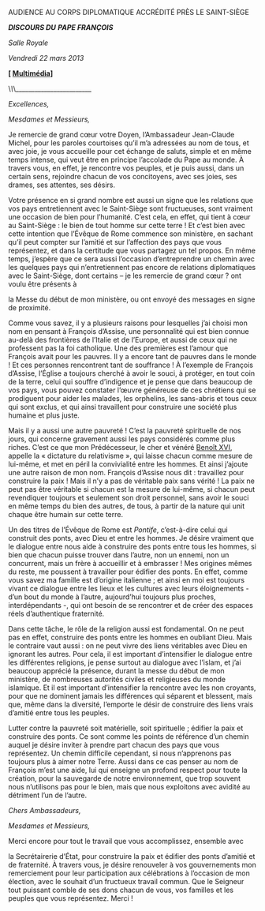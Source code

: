 AUDIENCE AU CORPS DIPLOMATIQUE ACCRÉDITÉ PRÈS LE SAINT-SIÈGE

***DISCOURS DU*** ***PAPE FRANÇOIS***

*Salle Royale*

*Vendredi 22 mars 2013*

**\[ [Multimédia](https://www.vatican.va/content/francesco/fr/events/event.dir.html/content/vaticanevents/fr/2013/3/22/papa-francesco_20130322_corpo-diplomatico.html)\]**

\\_\\_\\_\_\_\_\_\_\_\_\_\_\_\_\_\_\_\_\_\_\_\_\_\_\_\_

*Excellences,*

*Mesdames et Messieurs,*

Je remercie de grand cœur votre Doyen, l’Ambassadeur Jean-Claude Michel, pour les paroles courtoises qu’il m’a adressées au nom de tous, et avec joie, je vous accueille pour cet échange de saluts, simple et en même temps intense, qui veut être en principe l’accolade du Pape au monde. À travers vous, en effet, je rencontre vos peuples, et je puis aussi, dans un certain sens, rejoindre chacun de vos concitoyens, avec ses joies, ses drames, ses attentes, ses désirs.

Votre présence en si grand nombre est aussi un signe que les relations que vos pays entretiennent avec le Saint-Siège sont fructueuses, sont vraiment une occasion de bien pour l’humanité. C’est cela, en effet, qui tient à cœur au Saint-Siège : le bien de tout homme sur cette terre ! Et c’est bien avec cette intention que l’Évêque de Rome commence son ministère, en sachant qu’il peut compter sur l’amitié et sur l’affection des pays que vous représentez, et dans la certitude que vous partagez un tel propos. En même temps, j’espère que ce sera aussi l’occasion d’entreprendre un chemin avec les quelques pays qui n’entretiennent pas encore de relations diplomatiques avec le Saint-Siège, dont certains – je les remercie de grand cœur ? ont voulu être présents à

la Messe
du début de mon ministère, ou ont envoyé des messages en signe de proximité.

Comme vous savez, il y a plusieurs raisons pour lesquelles j’ai choisi mon nom en pensant à François d’Assise, une personnalité qui est bien connue au-delà des frontières de l’Italie et de l’Europe, et aussi de ceux qui ne professent pas la foi catholique. Une des premières est l’amour que François avait pour les pauvres. Il y a encore tant de pauvres dans le monde ! Et ces personnes rencontrent tant de souffrance ! À l’exemple de François d’Assise, l’Église a toujours cherché à avoir le souci, à protéger, en tout coin de la terre, celui qui souffre d’indigence et je pense que dans beaucoup de vos pays, vous pouvez constater l’œuvre généreuse de ces chrétiens qui se prodiguent pour aider les malades, les orphelins, les sans-abris et tous ceux qui sont exclus, et qui ainsi travaillent pour construire une société plus humaine et plus juste.

Mais il y a aussi une autre pauvreté ! C’est la pauvreté spirituelle de nos jours, qui concerne gravement aussi les pays considérés comme plus riches. C’est ce que mon Prédécesseur, le cher et vénéré [Benoît XVI](http://www.vatican.va/holy_father/benedict_xvi/index_fr.htm), appelle la « dictature du relativisme », qui laisse chacun comme mesure de lui-même, et met en péril la convivialité entre les hommes. Et ainsi j’ajoute une autre raison de mon nom. François d’Assise nous dit : travaillez pour construire la paix ! Mais il n’y a pas de véritable paix sans vérité ! La paix ne peut pas être véritable si chacun est la mesure de lui-même, si chacun peut revendiquer toujours et seulement son droit personnel, sans avoir le souci en même temps du bien des autres, de tous, à partir de la nature qui unit chaque être humain sur cette terre.

Un des titres de l’Évêque de Rome est *Pontife*, c’est-à-dire celui qui construit des ponts, avec Dieu et entre les hommes. Je désire vraiment que le dialogue entre nous aide à construire des ponts entre tous les hommes, si bien que chacun puisse trouver dans l’autre, non un ennemi, non un concurrent, mais un frère à accueillir et à embrasser ! Mes origines mêmes du reste, me poussent à travailler pour édifier des ponts. En effet, comme vous savez ma famille est d’origine italienne ; et ainsi en moi est toujours vivant ce dialogue entre les lieux et les cultures avec leurs éloignements - d’un bout du monde à l’autre, aujourd’hui toujours plus proches, interdépendants -, qui ont besoin de se rencontrer et de créer des espaces réels d’authentique fraternité.

Dans cette tâche, le rôle de la religion aussi est fondamental. On ne peut pas en effet, construire des ponts entre les hommes en oubliant Dieu. Mais le contraire vaut aussi : on ne peut vivre des liens véritables avec Dieu en ignorant les autres. Pour cela, il est important d’intensifier le dialogue entre les différentes religions, je pense surtout au dialogue avec l’islam, et j’ai beaucoup apprécié la présence, durant la messe du début de mon ministère, de nombreuses autorités civiles et religieuses du monde islamique. Et il est important d’intensifier la rencontre avec les non croyants, pour que ne dominent jamais les différences qui séparent et blessent, mais que, même dans la diversité, l’emporte le désir de construire des liens vrais d’amitié entre tous les peuples.

Lutter contre la pauvreté soit matérielle, soit spirituelle ; édifier la paix et construire des ponts. Ce sont comme les points de référence d’un chemin auquel je désire inviter à prendre part chacun des pays que vous représentez. Un chemin difficile cependant, si nous n’apprenons pas toujours plus à aimer notre Terre. Aussi dans ce cas penser au nom de François m’est une aide, lui qui enseigne un profond respect pour toute la création, pour la sauvegarde de notre environnement, que trop souvent nous n’utilisons pas pour le bien, mais que nous exploitons avec avidité au détriment l’un de l’autre.

*Chers Ambassadeurs,*

*Mesdames et Messieurs,*

Merci encore pour tout le travail que vous accomplissez, ensemble avec

la Secrétairerie
d’État, pour construire la paix et édifier des ponts d’amitié et de fraternité. À travers vous, je désire renouveler à vos gouvernements mon remerciement pour leur participation aux célébrations à l’occasion de mon élection, avec le souhait d’un fructueux travail commun. Que le Seigneur tout puissant comble de ses dons chacun de vous, vos familles et les peuples que vous représentez. Merci !